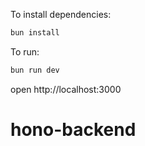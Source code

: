 To install dependencies:
```sh
bun install
```

To run:
```sh
bun run dev
```

open http://localhost:3000
# hono-backend
